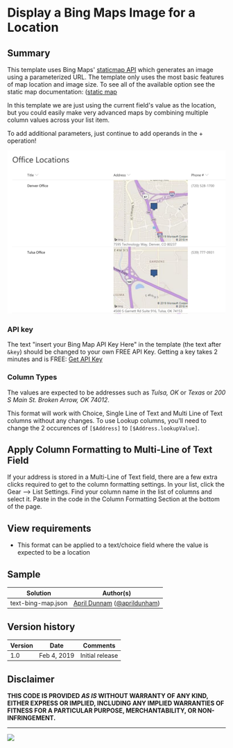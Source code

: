 # Display a Bing Maps Image for a Location

## Summary
This template uses Bing Maps' [staticmap API](https://docs.microsoft.com/en-us/bingmaps) which generates an image using a parameterized URL. The template only uses the most basic features of map location and image size. To see all of the available option see the static map documentation: ([static map](https://docs.microsoft.com/en-us/bingmaps/rest-services/imagery/get-a-static-map)


In this template we are just using the current field's value as the location, but you could easily make very advanced maps by combining multiple column values across your list item.

To add additional parameters, just continue to add operands in the + operation!

![screenshot of the sample](./assets/screenshot.png)

### API key

The text "insert your Bing Map API Key Here" in the template (the text after `&key`) should be changed to your own FREE API Key. Getting a key takes 2 minutes and is FREE: [Get API Key](https://docs.microsoft.com/en-us/bingmaps/getting-started/bing-maps-dev-center-help/getting-a-bing-maps-key)


### Column Types

The values are expected to be addresses such as _Tulsa, OK_ or _Texas_ or _200 S Main St. Broken Arrow, OK 74012_.

This format will work with Choice, Single Line of Text and Multi Line of Text columns without any changes. To use Lookup columns, you'll need to change the 2 occurences of `[$Address]` to `[$Address.lookupValue]`.

## Apply Column Formatting to Multi-Line of Text Field
If your address is stored in a Multi-Line of Text field, there are a few extra clicks required to get to the column formatting settings.  In your list, click the Gear --> List Settings. Find your column name in the list of columns and select it. Paste in the code in the Column Formatting Section at the bottom of the page.

## View requirements
- This format can be applied to a text/choice field where the value is expected to be a location

## Sample

Solution|Author(s)
--------|---------
text-bing-map.json | [April Dunnam](https://github.com/aprildunnam) ([@aprildunham](https://twitter.com/aprildunnam))

## Version history

Version|Date|Comments
-------|----|--------
1.0|Feb 4, 2019|Initial release

## Disclaimer
**THIS CODE IS PROVIDED *AS IS* WITHOUT WARRANTY OF ANY KIND, EITHER EXPRESS OR IMPLIED, INCLUDING ANY IMPLIED WARRANTIES OF FITNESS FOR A PARTICULAR PURPOSE, MERCHANTABILITY, OR NON-INFRINGEMENT.**

---
<img src="https://pnptelemetry.azurewebsites.net/list-formatting/column-samples/text-bing-map" />
